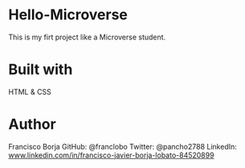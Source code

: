 # Hello-Microverse
This is my firt project like a Microverse student.
# Built with
HTML & CSS
# Author
Francisco Borja
GitHub: @franclobo
Twitter: @pancho2788
LinkedIn: www.linkedin.com/in/francisco-javier-borja-lobato-84520899